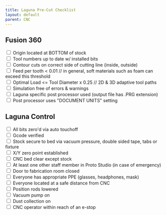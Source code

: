 ```yaml
---
title: Laguna Pre-Cut Checklist
layout: default
parent: CNC
---
```


## Fusion 360
<div><label><input type="checkbox"> Origin located at BOTTOM of stock</label></div>
<div><label><input type="checkbox"> Tool numbers up to date w/ installed bits</label></div>
<div><label><input type="checkbox"> Contour cuts on correct side of cutting line (inside, outside)</label></div>
<div><label><input type="checkbox"> Feed per tooth < 0.01 // in general, soft materials such as foam can exceed this threshold</label></div>
<div><label><input type="checkbox"> Optimal Load <= Tool Diameter x 0.25 // 2D & 3D adaptive tool paths</label></div>
<div><label><input type="checkbox"> Simulation free of errors & warnings</label></div>
<div><label><input type="checkbox"> Laguna specific post processor used (output file has .PRG extension)</label></div>
<div><label><input type="checkbox"> Post processor uses "DOCUMENT UNITS" setting</label></div>

## Laguna Control
<div><label><input type="checkbox"> All bits zero'd via auto touchoff</label></div>
<div><label><input type="checkbox"> Gcode verified</label></div>
<div><label><input type="checkbox"> Stock secure to bed via vacuum pressure, double sided tape, tabs or fixture</label></div>
<div><label><input type="checkbox"> X/Y zero point established</label></div>
<div><label><input type="checkbox"> CNC bed clear except stock</label></div>
<div><label><input type="checkbox"> At least one other staff member in Proto Studio (in case of emergency)</label></div>
<div><label><input type="checkbox"> Door to fabrication room closed</label></div>
<div><label><input type="checkbox"> Everyone has appropriate PPE (glasses, headphones, mask)</label></div>
<div><label><input type="checkbox"> Everyone located at a safe distance from CNC</label></div>
<div><label><input type="checkbox"> Position rods lowered</label></div>
<div><label><input type="checkbox"> Vacuum pump on</label></div>
<div><label><input type="checkbox"> Dust collection on</label></div>
<div><label><input type="checkbox"> CNC operator within reach of an e-stop</label></div>

